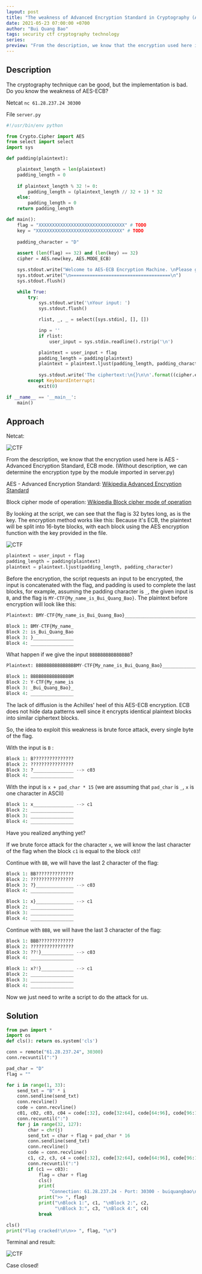 ```yaml
---
layout: post
title: "The weakness of Advanced Encryption Standard in Cryptography (AES-ECB Brute-force Attack)"
date: 2021-05-23 07:00:00 +0700
author: "Bui Quang Bao"
tags: security ctf cryptography technology
series:
preview: "From the description, we know that the encryption used here is AES - Advanced Encryption Standard, ECB mode. (Without description, we can determine the encryption type by the module imported in server.py) By looking at the script, we can see that the flag is 32 bytes long, as is the key. The encryption method works like this: Because it's ECB, the plaintext will be split into 16-byte blocks, with each block using the AES encryption function with the key provided in the file."
---
```


## Description

The cryptography technique can be good, but the implementation is bad. Do you know the weakness of AES-ECB?

Netcat `nc 61.28.237.24 30300`

File `server.py`

```python
#!/usr/bin/env python

from Crypto.Cipher import AES
from select import select
import sys

def padding(plaintext):

    plaintext_length = len(plaintext)
    padding_length = 0
    
    if plaintext_length % 32 != 0:
        padding_length = (plaintext_length // 32 + 1) * 32
    else:
        padding_length = 0
    return padding_length

def main():
    flag = "XXXXXXXXXXXXXXXXXXXXXXXXXXXXXXXX" # TODO 
    key = "XXXXXXXXXXXXXXXXXXXXXXXXXXXXXXXX" # TODO
    
    padding_character = "D"
    
    assert (len(flag) == 32) and (len(key) == 32)
    cipher = AES.new(key, AES.MODE_ECB)

    sys.stdout.write("Welcome to AES-ECB Encryption Machine. \nPlease give us your plaintext, we'll give you its ciphertext!!!!")
    sys.stdout.write("\n=====================================\n")
    sys.stdout.flush()

    while True:
        try:
            sys.stdout.write('\nYour input: ')
            sys.stdout.flush()

            rlist, _, _ = select([sys.stdin], [], [])

            inp = ''
            if rlist:
                user_input = sys.stdin.readline().rstrip('\n')

            plaintext = user_input + flag
            padding_length = padding(plaintext)
            plaintext = plaintext.ljust(padding_length, padding_character)
            
            sys.stdout.write('The ciphertext:\n{}\n\n'.format((cipher.encrypt(plaintext)).encode('hex')))
        except KeyboardInterrupt:
            exit(0)   

if __name__ == '__main__':
    main()
```

## Approach

Netcat:

![CTF](../post-img/ctf-aes-ecb/1.png)

From the description, we know that the encryption used here is AES - Advanced Encryption Standard, ECB mode. (Without description, we can determine the encryption type by the module imported in server.py)

AES - Advanced Encryption Standard: [Wikipedia Advanced Encryption Standard](https://en.wikipedia.org/wiki/Advanced_Encryption_Standard)

Block cipher mode of operation: [Wikipedia Block cipher mode of operation](https://en.wikipedia.org/wiki/Block_cipher_mode_of_operation)

By looking at the script, we can see that the flag is 32 bytes long, as is the key. The encryption method works like this: Because it's ECB, the plaintext will be split into 16-byte blocks, with each block using the AES encryption function with the key provided in the file.

![CTF](../post-img/ctf-aes-ecb/2.svg)

```python
plaintext = user_input + flag
padding_length = padding(plaintext)
plaintext = plaintext.ljust(padding_length, padding_character)
```

Before the encryption, the script requests an input to be encrypted, the input is concatenated with the flag, and padding is used to complete the last blocks, for example, assuming the padding character is `_`, the given input is `B`, and the flag is `MY-CTF{My_name_is_Bui_Quang_Bao}`. The plaintext before encryption will look like this:

```python
Plaintext: BMY-CTF{My_name_is_Bui_Quang_Bao}_______________________________

Block 1: BMY-CTF{My_name_
Block 2: is_Bui_Quang_Bao
Block 3: }_______________
Block 4: ________________
```

What happen if we give the input `BBBBBBBBBBBBBBB`?

```python
Plaintext: BBBBBBBBBBBBBBBMY-CTF{My_name_is_Bui_Quang_Bao}_________________

Block 1: BBBBBBBBBBBBBBBM
Block 2: Y-CTF{My_name_is
Block 3: _Bui_Quang_Bao}_
Block 4: ________________
```

The lack of diffusion is the Achilles' heel of this AES-ECB encryption. ECB does not hide data patterns well since it encrypts identical plaintext blocks into similar ciphertext blocks.

So, the idea to exploit this weakness is brute force attack, every single byte of the flag.

With the input is `B` :

```python
Block 1: B???????????????
Block 2: ????????????????
Block 3: ?_______________ --> c03
Block 4: ________________
```

With the input is `x + pad_char * 15` (we are assuming that `pad_char` is `_`, `x` is one character in ASCII)

```python
Block 1: x_______________ --> c1
Block 2: ________________
Block 3: ________________
Block 4: ________________
```

Have you realized anything yet?

If we brute force attack for the character `x`, we will know the last character of the flag when the block `c1` is equal to the block `c03`!

Continue with `BB`, we will have the last 2 character of the flag:

```python
Block 1: BB??????????????
Block 2: ????????????????
Block 3: ?}______________ --> c03
Block 4: ________________
```

```python
Block 1: x}______________ --> c1
Block 2: ________________
Block 3: ________________
Block 4: ________________
```

Continue with `BBB`, we will have the last 3 character of the flag:

```python
Block 1: BBB?????????????
Block 2: ????????????????
Block 3: ??!}____________ --> c03
Block 4: ________________
```

```python
Block 1: x?!}____________ --> c1
Block 2: ________________
Block 3: ________________
Block 4: ________________
```

Now we just need to write a script to do the attack for us.

## Solution

```python
from pwn import *
import os
def cls(): return os.system('cls')

conn = remote("61.28.237.24", 30300)
conn.recvuntil(":")

pad_char = "D"
flag = ""

for i in range(1, 33):
    send_txt = "B" * i
    conn.sendline(send_txt)
    conn.recvline()
    code = conn.recvline()
    c01, c02, c03, c04 = code[:32], code[32:64], code[64:96], code[96:128]
    conn.recvuntil(":")
    for j in range(32, 127):
        char = chr(j)
        send_txt = char + flag + pad_char * 16
        conn.sendline(send_txt)
        conn.recvline()
        code = conn.recvline()
        c1, c2, c3, c4 = code[:32], code[32:64], code[64:96], code[96:128]
        conn.recvuntil(":")
        if (c1 == c03):
            flag = char + flag
            cls()
            print(
                "Connection: 61.28.237.24 - Port: 30300 - buiquangbao\nCracking AES-ECB Encryption...\n")
            print(">> ", flag)
            print("\nBlock 1:", c1, "\nBlock 2:", c2,
                  "\nBlock 3:", c3, "\nBlock 4:", c4)
            break

cls()
print("Flag cracked!\n\n>> ", flag, "\n")
```

Terminal and result:

![CTF](../post-img/ctf-aes-ecb/3.gif)

Case closed!